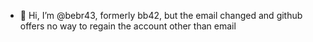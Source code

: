 - 👋 Hi, I’m @bebr43, formerly bb42, but the email changed and github offers no way to regain the account other than email
<!---
bebr43/bebr43 is a ✨ special ✨ repository because its `README.md` (this file) appears on your GitHub profile.
You can click the Preview link to take a look at your changes.
--->

